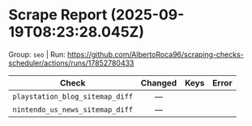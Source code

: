 # Scrape Report (2025-09-19T08:23:28.045Z)

Group: `seo`  |  Run: https://github.com/AlbertoRoca96/scraping-checks-scheduler/actions/runs/17852780433

| Check | Changed | Keys | Error |
|---|:---:|:--|:--|
| `playstation_blog_sitemap_diff` | — |  |  |
| `nintendo_us_news_sitemap_diff` | — |  |  |
